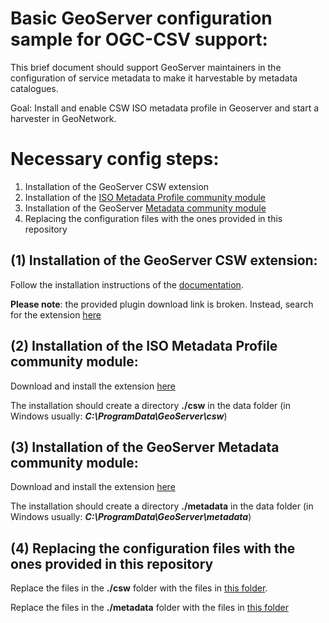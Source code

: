 # Basic GeoServer configuration sample for OGC-CSV support:
This brief document should support GeoServer maintainers in the configuration of service metadata to make it harvestable by metadata catalogues.

Goal:
Install and enable CSW ISO metadata profile in Geoserver and start a harvester in GeoNetwork.

# Necessary config steps:
1. Installation of the GeoServer CSW extension
2. Installation of the [ISO Metadata Profile community module](https://docs.geoserver.org/maintain/en/user/community/csw-iso/index.html)
3. Installation of the GeoServer [Metadata community module](https://sourceforge.net/projects/geoserver/files/GeoServer/2.22-M0/extensions/geoserver-2.22-M0-metadata-plugin.zip/download)
4. Replacing the configuration files with the ones provided in this repository


## (1) Installation of the GeoServer CSW extension:
Follow the installation instructions of the [documentation](https://docs.geoserver.org/stable/en/user/services/csw/installing.html).

**Please note**: the provided plugin download link is broken. Instead, search for the extension [here](https://geoserver.org/release/)

## (2) Installation of the ISO Metadata Profile community module:
Download and install the extension [here](https://sourceforge.net/projects/geoserver/files/GeoServer/2.22-M0/extensions/geoserver-2.22-M0-csw-iso-plugin.zip/download)

The installation should create a directory **./csw** in the data folder (in Windows usually: ***C:\ProgramData\GeoServer\csw***)

## (3) Installation of the GeoServer Metadata community module:
Download and install the extension [here](https://sourceforge.net/projects/geoserver/files/GeoServer/2.22-M0/extensions/geoserver-2.22-M0-metadata-plugin.zip/download)

The installation should create a directory **./metadata** in the data folder (in Windows usually: ***C:\ProgramData\GeoServer\metadata***)

## (4) Replacing the configuration files with the ones provided in this repository

Replace the files in the **./csw** folder with the files in [this folder](/csw).

Replace the files in the **./metadata** folder with the files in [this folder](/metadata)
